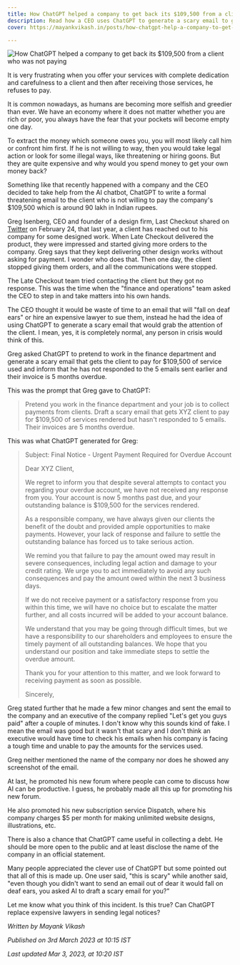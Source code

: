 ```yaml
---
title: How ChatGPT helped a company to get back its $109,500 from a client who was not paying
description: Read how a CEO uses ChatGPT to generate a scary email to get back its $109,500
cover: https://mayankvikash.in/posts/how-chatgpt-help-a-company-to-get-back-its-109500-from-a-client-who-was-not-paying/How-Chatgpt-helped-to-collect-debt.webp

---
```

![How ChatGPT helped a company to get back its $109,500 from a client who was not paying ](https://mayankvikash.in/posts/how-chatgpt-help-a-company-to-get-back-its-109500-from-a-client-who-was-not-paying/How-Chatgpt-helped-to-collect-debt.webp)

It is very frustrating when you offer your services with complete dedication and carefulness to a client and then after receiving those services, he refuses to pay.

It is common nowadays, as humans are becoming more selfish and greedier than ever. We have an economy where it does not matter whether you are rich or poor, you always have the fear that your pockets will become empty one day.

To extract the money which someone owes you, you will most likely call him or confront him first. If he is not willing to way, then you would take legal action or look for some illegal ways, like threatening or hiring goons. But they are quite expensive and why would you spend money to get your own money back?

Something like that recently happened with a company and the CEO decided to take help from the AI chatbot, ChatGPT to write a formal threatening email to the client who is not willing to pay the company's $109,500 which is around 90 lakh in Indian rupees.

Greg Isenberg, CEO and founder of a design firm, Last Checkout shared on [Twitter](https://twitter.com/gregisenberg/status/1629158318915653633) on February 24, that last year, a client has reached out to his company for some designed work. When Late Checkout delivered the product, they were impressed and started giving more orders to the company. Greg says that they kept delivering other design works without asking for payment. I wonder who does that. Then one day, the client stopped giving them orders, and all the communications were stopped.

The Late Checkout team tried contacting the client but they got no response. This was the time when the "finance and operations" team asked the CEO to step in and take matters into his own hands.

The CEO thought it would be waste of time to an email that will "fall on deaf ears" or hire an expensive lawyer to sue them, instead he had the idea of using ChatGPT to generate a scary email that would grab the attention of the client. I mean, yes, it is completely normal, any person in crisis would think of this.

Greg asked ChatGPT to pretend to work in the finance department and generate a scary email that gets the client to pay for $109,500 of service used and inform that he has not responded to the 5 emails sent earlier and their invoice is 5 months overdue.

This was the prompt that Greg gave to ChatGPT:

> Pretend you work in the finance department and your job is to collect payments from clients. Draft a scary email that gets XYZ client to pay for $109,500 of services rendered but hasn't responded to 5 emails. Their invoices are 5 months overdue.

This was what ChatGPT generated for Greg:

> Subject: Final Notice - Urgent Payment Required for Overdue Account
> 
> Dear XYZ Client,
> 
> We regret to inform you that despite several attempts to contact you regarding your overdue account, we have not received any response from you. Your account is now 5 months past due, and your outstanding balance is $109,500 for the services rendered.
> 
> As a responsible company, we have always given our clients the benefit of the doubt and provided ample opportunities to make payments. However, your lack of response and failure to settle the outstanding balance has forced us to take serious action.
> 
> We remind you that failure to pay the amount owed may result in severe consequences, including legal action and damage to your credit rating. We urge you to act immediately to avoid any such consequences and pay the amount owed within the next 3 business days.
> 
> If we do not receive payment or a satisfactory response from you within this time, we will have no choice but to escalate the matter further, and all costs incurred will be added to your account balance.
> 
> We understand that you may be going through difficult times, but we have a responsibility to our shareholders and employees to ensure the timely payment of all outstanding balances. We hope that you understand our position and take immediate steps to settle the overdue amount.
> 
> Thank you for your attention to this matter, and we look forward to receiving payment as soon as possible.
> 
> Sincerely,

Greg stated further that he made a few minor changes and sent the email to the company and an executive of the company replied "Let's get you guys paid" after a couple of minutes. I don't know why this sounds kind of fake. I mean the email was good but it wasn't that scary and I don't think an executive would have time to check his emails when his company is facing a tough time and unable to pay the amounts for the services used.

Greg neither mentioned the name of the company nor does he showed any screenshot of the email.

At last, he promoted his new forum where people can come to discuss how AI can be productive. I guess, he probably made all this up for promoting his new forum.

He also promoted his new subscription service Dispatch, where his company charges $5 per month for making unlimited website designs, illustrations, etc.

There is also a chance that ChatGPT came useful in collecting a debt. He should be more open to the public and at least disclose the name of the company in an official statement.

Many people appreciated the clever use of ChatGPT but some pointed out that all of this is made up. One user said, "this is scary" while another said, "even though you didn't want to send an email out of dear it would fall on deaf ears, you asked AI to draft a scary email for you?"

Let me know what you think of this incident. Is this true? Can ChatGPT replace expensive lawyers in sending legal notices?

*Written by Mayank Vikash*

*Published on 3rd March 2023 at 10:15 IST*

*Last updated Mar 3, 2023, at 10:20 IST*
